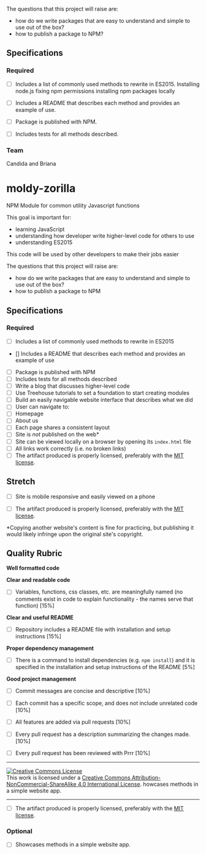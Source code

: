 The questions that this project will raise are:
- how do we write packages that are easy to understand and simple to use out of the box?
- how to publish a package to NPM?
## Specifications
### Required
- [ ] Includes a list of commonly used methods to rewrite in ES2015.
Installing node.js
fixing npm permissions
installing npm packages locally

- [ ] Includes a README that describes each method and provides an example of use. 
- [ ] Package is published with NPM.
- [ ] Includes tests for all methods described.

  

### Team
Candida and Briana
# moldy-zorilla
NPM Module for common utility Javascript functions



This goal is important for:
- learning JavaScript 
- understanding how developer write higher-level code for others to use
- understanding ES2015

This code will be used by other developers to make their jobs easier

The questions that this project will raise are:
- how do we write packages that are easy to understand and simple to use out of the box?
- how to publish a package to NPM

## Specifications
### Required
- [ ] Includes a list of commonly used methods to rewrite in ES2015
- []  Includes a README that describes each method and provides an example of use
- [ ] Package is published with NPM
- [ ] Includes tests for all methods described
- [ ] Write a blog that discusses higher-level code
- [ ] Use Treehouse tutorials to set a foundation to start creating modules
- [ ] Build an easily navigable website interface that describes what we did
- [ ] User can navigate to:
- [ ] Homepage
- [ ] About us
- [ ] Each page shares a consistent layout
- [ ] Site is _not_ published on the web*
- [ ] Site can be viewed locally on a browser by opening its `index.html` file
- [ ] All links work correctly (i.e. no broken links)
- [ ] The artifact produced is properly licensed, preferably with the [MIT license](https://opensource.org/licenses/MIT).

## Stretch
- [ ] Site is mobile responsive and easily viewed on a phone

- [ ] The artifact produced is properly licensed, preferably with the [MIT license](https://opensource.org/licenses/MIT).

*Copying another website's content is fine for practicing, but publishing it would likely infringe upon the original site's copyright.


## Quality Rubric

**Well formatted code**


**Clear and readable code**
- [ ] Variables, functions, css classes, etc. are meaningfully named (no comments exist in code to explain functionality - the names serve that function) [15%]

**Clear and useful README**
- [ ] Repository includes a README file with installation and setup instructions [15%]

**Proper dependency management**
- [ ] There is a command to install dependencies (e.g. `npm install`) and it is specified in the installation and setup instructions of the README [5%]

**Good project management**
- [ ] Commit messages are concise and descriptive [10%]
- [ ] Each commit has a specific scope, and does not include unrelated code [10%]
- [ ] All features are added via pull requests [10%]
- [ ] Every pull request has a description summarizing the changes made. [10%]
- [ ] Every pull request has been reviewed with Prrr [10%]



---

<!-- LICENSE -->

<a rel="license" href="http://creativecommons.org/licenses/by-nc-sa/4.0/"><img alt="Creative Commons License" style="border-width:0" src="https://i.creativecommons.org/l/by-nc-sa/4.0/80x15.png" /></a>
<br />This work is licensed under a <a rel="license" href="http://creativecommons.org/licenses/by-nc-sa/4.0/">Creative Commons Attribution-NonCommercial-ShareAlike 4.0 International License</a>.
howcases methods in a simple website app.


---


- [ ] The artifact produced is properly licensed, preferably with the [MIT license](https://opensource.org/licenses/MIT).
### Optional
- [ ] Showcases methods in a simple website app.

